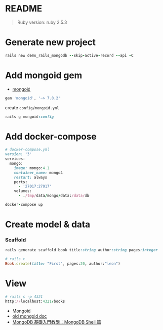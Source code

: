# README

> Ruby version: ruby 2.5.3

# Generate new project

```ruby
rails new demo_rails_mongodb --skip-active-record --api -C
```

# Add mongoid gem

* [mongoid](https://github.com/mongodb/mongoid)

```ruby
gem 'mongoid', '~> 7.0.2'
```

create `config/mongoid.yml`

```ruby
rails g mongoid:config
```

# Add docker-compose

```ruby
# docker-compose.yml
version: '3'
services:
  mongo:
    image: mongo:4.1
    container_name: mongo4
    restart: always
    ports:
      - '27017:27017'
    volumes:
      - ./tmp/data/mongo/data:/data/db
```

```ruby
docker-compose up
```

# Create model & data

### Scaffold

```ruby
rails generate scaffold book title:string author:string pages:integer
```

```ruby
# rails c
Book.create(title: "First", pages:20, author:"leon")
```

# View

```ruby
# rails s -p 4321
http://localhost:4321/books
```

* [Mongoid](https://docs.mongodb.com/mongoid/current/)
* [old mongoid doc](https://mongoid.github.io/old/en/mongoid/index.html)
* [MongoDB 基礎入門教學：MongoDB Shell 篇](https://blog.gtwang.org/programming/getting-started-with-mongodb-shell-1/)
